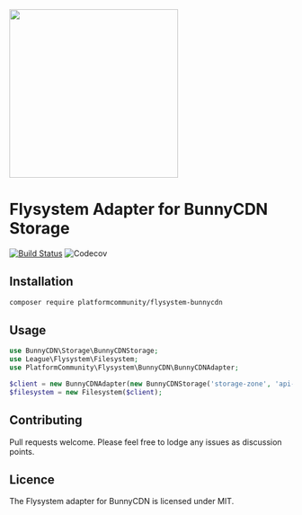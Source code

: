 <img src="https://dka575ofm4ao0.cloudfront.net/pages-transactional_logos/retina/20630/bunnycdn-logo-dark.png" width="300"/>

# Flysystem Adapter for BunnyCDN Storage

[![Build Status](https://travis-ci.com/PlatformCommunity/flysystem-bunnycdn.svg?branch=master)](https://travis-ci.com/PlatformCommunity/flysystem-bunnycdn) ![Codecov](https://img.shields.io/codecov/c/github/PlatformCommunity/flysystem-bunnycdn)

## Installation

```bash
composer require platformcommunity/flysystem-bunnycdn
```

## Usage

```php
use BunnyCDN\Storage\BunnyCDNStorage;
use League\Flysystem\Filesystem;
use PlatformCommunity\Flysystem\BunnyCDN\BunnyCDNAdapter;

$client = new BunnyCDNAdapter(new BunnyCDNStorage('storage-zone', 'api-key'));
$filesystem = new Filesystem($client);
```

## Contributing

Pull requests welcome. Please feel free to lodge any issues as discussion points.
 
## Licence

The Flysystem adapter for BunnyCDN is licensed under MIT. 
